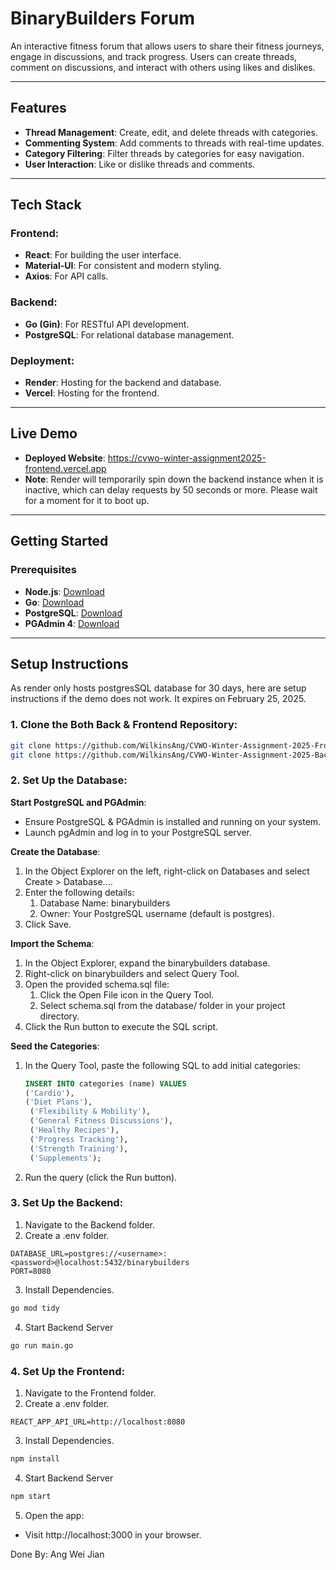 # BinaryBuilders Forum

An interactive fitness forum that allows users to share their fitness journeys, engage in discussions, and track progress. Users can create threads, comment on discussions, and interact with others using likes and dislikes.

---

## Features

- **Thread Management**: Create, edit, and delete threads with categories.
- **Commenting System**: Add comments to threads with real-time updates.
- **Category Filtering**: Filter threads by categories for easy navigation.
- **User Interaction**: Like or dislike threads and comments.

---

## Tech Stack

### Frontend:
- **React**: For building the user interface.
- **Material-UI**: For consistent and modern styling.
- **Axios**: For API calls.

### Backend:
- **Go (Gin)**: For RESTful API development.
- **PostgreSQL**: For relational database management.

### Deployment:
- **Render**: Hosting for the backend and database.
- **Vercel**: Hosting for the frontend.

---

## Live Demo

- **Deployed Website**: https://cvwo-winter-assignment2025-frontend.vercel.app
- **Note**: Render will temporarily spin down the backend instance when it is inactive, which can delay requests by 50 seconds or more. Please wait for a moment for it to boot up.
---

## Getting Started

### Prerequisites

- **Node.js**: [Download](https://nodejs.org/)
- **Go**: [Download](https://go.dev/)
- **PostgreSQL**: [Download](https://www.postgresql.org/)
- **PGAdmin 4**: [Download](https://www.pgadmin.org/download/) 
---

## Setup Instructions
As render only hosts postgresSQL database for 30 days, here are setup instructions if the demo does not work. It expires on February 25, 2025.

### 1. Clone the Both Back & Frontend Repository:
```bash
git clone https://github.com/WilkinsAng/CVWO-Winter-Assignment-2025-Frontend.git
git clone https://github.com/WilkinsAng/CVWO-Winter-Assignment-2025-Backend.git
```
### 2. Set Up the Database:
**Start PostgreSQL and PGAdmin**:
- Ensure PostgreSQL & PGAdmin is installed and running on your system.
- Launch pgAdmin and log in to your PostgreSQL server.

**Create the Database**:
1. In the Object Explorer on the left, right-click on Databases and select Create > Database....
2. Enter the following details:
   1. Database Name: binarybuilders 
   2. Owner: Your PostgreSQL username (default is postgres).
3. Click Save.

**Import the Schema**:
1. In the Object Explorer, expand the binarybuilders database.
2. Right-click on binarybuilders and select Query Tool.
3. Open the provided schema.sql file:
   1. Click the Open File icon in the Query Tool. 
   2. Select schema.sql from the database/ folder in your project directory.
4. Click the Run button to execute the SQL script.
  
**Seed the Categories**:
1. In the Query Tool, paste the following SQL to add initial categories:
   ```sql
   INSERT INTO categories (name) VALUES 
   ('Cardio'),
   ('Diet Plans'),
    ('Flexibility & Mobility'),
    ('General Fitness Discussions'),
    ('Healthy Recipes'),
    ('Progress Tracking'),
    ('Strength Training'),
    ('Supplements');
    ``` 
2. Run the query (click the Run button).

### 3. Set Up the Backend:
1. Navigate to the Backend folder.
2. Create a .env folder.
```plaintext
DATABASE_URL=postgres://<username>:<password>@localhost:5432/binarybuilders
PORT=8080
```
3. Install Dependencies.
```bash
go mod tidy
```
4. Start Backend Server
```bash
go run main.go
```
### 4. Set Up the Frontend:
1. Navigate to the Frontend folder.
2. Create a .env folder.
```plaintext
REACT_APP_API_URL=http://localhost:8080
```
3. Install Dependencies.
```bash
npm install
```
4. Start Backend Server
```bash
npm start
```
5. Open the app:
- Visit http://localhost:3000 in your browser.

Done By: Ang Wei Jian

